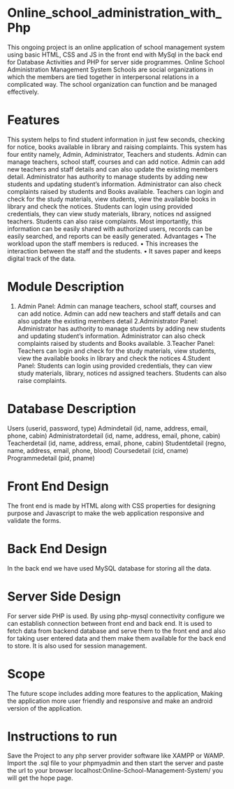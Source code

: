 # Online_school_administration_with_Php
This ongoing project is an online application of school management system using basic HTML, CSS and JS in the front end with MySql in the back end for Database Activities and PHP for server side programmes. Online School Administration Management System Schools are social organizations in which the members are tied together in interpersonal relations in a complicated way. The school organization can function and be managed effectively.

# Features
This system helps to find student information in just few seconds, checking for notice, books available in library and raising complaints. This system has four entity namely, Admin, Administrator, Teachers and students. Admin can manage teachers, school staff, courses and can add notice. Admin can add new teachers and staff details and can also update the existing members detail. Administrator has authority to manage students by adding new students and updating student’s information. Administrator can also check complaints raised by students and Books available. Teachers can login and check for the study materials, view students, view the available books in library and check the notices. Students can login using provided credentials, they can view study materials, library, notices nd assigned teachers. Students can also raise complaints. Most importantly, this information can be easily shared with authorized users, records can be easily searched, and reports can be easily generated. Advantages • The workload upon the staff members is reduced. • This increases the interaction between the staff and the students. • It saves paper and keeps digital track of the data.

# Module Description
1. Admin Panel: Admin can manage teachers, school staff, courses and can add notice. Admin can add new teachers and staff details and can also update the existing members detail
2.Administrator Panel: Administrator has authority to manage students by adding new students and updating student’s information. Administrator can also check complaints raised by students and Books available.
3.Teacher Panel: Teachers can login and check for the study materials, view students, view the available books in library and check the notices
4.Student Panel: Students can login using provided credentials, they can view study materials, library, notices nd assigned teachers. Students can also raise complaints.
# Database Description
Users (userid, password, type)
Admindetail (id, name, address, email, phone, cabin)
Administratordetail (id, name, address, email, phone, cabin)
Teacherdetail (id, name, address, email, phone, cabin)
Studentdetail (regno, name, address, email, phone, blood)
Coursedetail (cid, cname)
Programmedetail (pid, pname)
# Front End Design
The front end is made by HTML along with CSS properties for designing purpose and Javascript to make the web application responsive and validate the forms.

# Back End Design
In the back end we have used MySQL database for storing all the data.

# Server Side Design
For server side PHP is used. By using php-mysql connectivity configure we can establish connection between front end and back end. It is used to fetch data from backend database and serve them to the front end and also for taking user entered data and them make them available for the back end to store. It is also used for session management.

# Scope
The future scope includes adding more features to the application, Making the application more user friendly and responsive and make an android version of the application.

# Instructions to run
Save the Project to any php server provider software like XAMPP or WAMP. Import the .sql file to your phpmyadmin and then start the server and paste the url to your browser localhost:Online-School-Management-System/ you will get the hope page.
